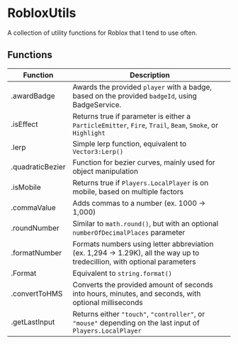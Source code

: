 # RobloxUtils
A collection of utility functions for Roblox that I tend to use often.

## Functions

| Function | Description |
| --- | --- |
| .awardBadge | Awards the provided `player` with a badge, based on the provided `badgeId`, using BadgeService. |
| .isEffect | Returns true if parameter is either a `ParticleEmitter`, `Fire`, `Trail`, `Beam`, `Smoke`, or `Highlight` |
| .lerp | Simple lerp function, equivalent to `Vector3:Lerp()` |
| .quadraticBezier | Function for bezier curves, mainly used for object manipulation |
| .isMobile | Returns true if `Players.LocalPlayer` is on mobile, based on multiple factors |
| .commaValue | Adds commas to a number (ex. 1000 -> 1,000) |
| .roundNumber | Similar to `math.round()`, but with an optional `numberOfDecimalPlaces` parameter |
| .formatNumber | Formats numbers using letter abbreviation (ex. 1,294 -> 1.29K), all the way up to tredecillion, with optional parameters |
| .Format | Equivalent to `string.format()` |
| .convertToHMS | Converts the provided amount of seconds into hours, minutes, and seconds, with optional milliseconds |
| .getLastInput | Returns either `"touch"`, `"controller"`, or `"mouse"` depending on the last input of `Players.LocalPlayer` |
